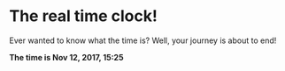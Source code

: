 # The real time clock!

Ever wanted to know what the time is? Well, your journey is about to end!

**The time is Nov 12, 2017, 15:25**